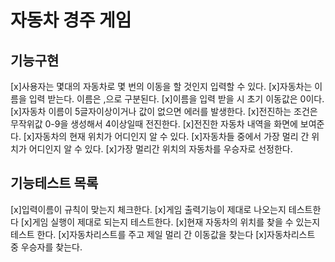 # 자동차 경주 게임
## 기능구현
[x]사용자는 몇대의 자동차로 몇 번의 이동을 할 것인지 입력할 수 있다.
[x]자동차는 이름을 입력 받는다. 이름은 ,으로 구분된다.
[x]이름을 입력 받을 시 초기 이동값은 0이다.
[x]자동차 이름이 5글자이상이거나 값이 없으면 에러를 발생한다.
[x]전진하는 조건은 무작위값 0-9을 생성해서 4이상일때 전진한다.
[x]전진한 자동차 내역을 화면에 보여준다.
[x]자동차의 현재 위치가 어디인지 알 수 있다.
[x]자동차들 중에서 가장 멀리 간 위치가 어디인지 알 수 있다.
[x]가장 멀리간 위치의 자동차를 우승자로 선정한다.

## 기능테스트 목록
[x]입력이름이 규칙이 맞는지 체크한다.
[x]게임 출력기능이 제대로 나오는지 테스트한다
[x]게임 실행이 제대로 되는지 테스트한다.
[x]현재 자동차의 위치를 찾을 수 있는지 테스트 한다.
[x]자동차리스트를 주고 제일 멀리 간 이동값을 찾는다
[x]자동차리스트 중 우승자를 찾는다.